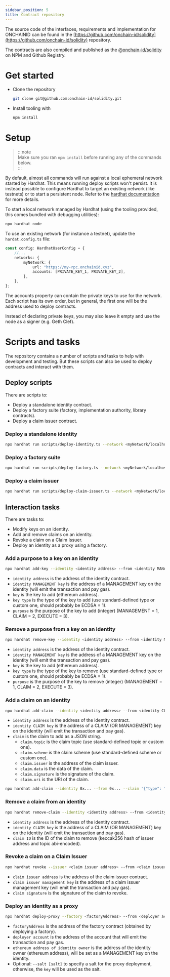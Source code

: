 ```yaml
---
sidebar_position: 5
title: Contract repository
---
```


The source code of the interfaces, requirements and implementation for ONCHAINID can be found in the
[https://github.com/onchain-id/solidity](https://github.com/onchain-id/solidity) repository.

The contracts are also compiled and published as
the [@onchain-id/solidity](https://www.npmjs.com/package/@onchain-id/solidity) on NPM and Github Registry.

# Get started

- Clone the repository
  ```bash
  git clone git@github.com:onchain-id/solidity.git
  ```
- Install tooling with
  ```bash
  npm install
  ```

# Setup

> :::note  
> Make sure you ran `npm install` before running any of the commands below.  
> :::

By default, almost all commands will run against a local ephemeral network started by Hardhat.
This means running deploy scripts won't persist. It is instead possible to configure Hardhat to target an
existing network (like testnets) or to start a persistent node. Refer to
the [hardhat documentation](https://hardhat.org/hardhat-network/docs/overview) for more details.

To start a local network managed by Hardhat (using the tooling provided, this comes bundled with debugging utilities):

```bash
npx hardhat node
```

To use an existing network (for instance a testnet), update the `hardat.config.ts` file:

```typescript title=hardhat.config.ts
const config: HardhatUserConfig = {
    //...
    networks: {
        myNetwork: {
            url: "https://my-rpc.onchainid.xyz",
            accounts: [PRIVATE_KEY_1, PRIVATE_KEY_2],
        },
    },
};
```

The accounts property can contain the private keys to use for the network. Each script has its own order, but in
general, the first one will be the address used to deploy contracts.

Instead of declaring private keys, you may also leave it empty and use the node as a signer (e.g. Geth Clef).

# Scripts and tasks

The repository contains a number of scripts and tasks to help with development and testing. But these scripts can also
be used to deploy contracts and interact with them.

## Deploy scripts

There are scripts to:

- Deploy a standalone identity contract.
- Deploy a factory suite (factory, implementation authority, library contracts).
- Deploy a claim issuer contract.

### Deploy a standalone identity

```bash
npx hardhat run scripts/deploy-identity.ts --network <myNetwork/localhost>
```

### Deploy a factory suite

```bash
npx hardhat run scripts/deploy-factory.ts --network <myNetwork/localhost>
```

### Deploy a claim issuer

```bash
npx hardhat run scripts/deploy-claim-issuer.ts --network <myNetwork/localhost>
```

## Interaction tasks

There are tasks to:

- Modify keys on an identity.
- Add and remove claims on an identity.
- Revoke a claim on a Claim Issuer.
- Deploy an identity as a proxy using a factory.

### Add a purpose to a key on an identity

```bash
npx hardhat add-key --identity <identity address> --from <identity MANAGEMENT key> --key <key> --type <key type> --purpose <purpose> --network <myNetwork/localhost>
```

- `identity address` is the address of the identity contract.
- `identity MANAGEMENT key` is the address of a MANAGEMENT key on the identity (will emit the transaction and pay gas).
- `key` is the key to add (ethereum address).
- `key type` is the type of the key to add (use standard-defined type or custom one, should probably be ECDSA = 1).
- `purpose` is the purpose of the key to add (integer) (MANAGEMENT = 1, CLAIM = 2, EXECUTE = 3).

### Remove a purpose from a key on an identity

```bash
npx hardhat remove-key --identity <identity address> --from <identity MANAGEMENT key> --key <key> --type <key type> --purpose <purpose> --network <myNetwork/localhost>
```

- `identity address` is the address of the identity contract.
- `identity MANAGEMENT key` is the address of a MANAGEMENT key on the identity (will emit the transaction and pay gas).
- `key` is the key to add (ethereum address).
- `key type` is the type of the key to remove (use standard-defined type or custom one, should probably be ECDSA = 1).
- `purpose` is the purpose of the key to remove (integer) (MANAGEMENT = 1, CLAIM = 2, EXECUTE = 3).

### Add a claim on an identity

```bash
npx hardhat add-claim --identity <identity address> --from <identity CLAIM key> --claim <claim as JSON> --network <myNetwork/localhost>
```

- `identity address` is the address of the identity contract.
- `identity CLAIM key` is the address of a CLAIM (OR MANAGEMENT) key on the identity (will emit the transaction and pay gas).
- `claim` is the claim to add as a JSON string.
  - `claim.topic` is the claim topic (use standard-defined topic or custom one).
  - `claim.scheme` is the claim scheme (use standard-defined scheme or custom one).
  - `claim.issuer` is the address of the claim issuer.
  - `claim.data` is the data of the claim.
  - `claim.signature` is the signature of the claim.
  - `claim.uri` is the URI of the claim.

```bash
npx hardhat add-claim --identity 0x... --from 0x... --claim '{"type": "1876049747", "scheme": "1", "issuer": "0x...", "data": "0x...", "signature": "0x...", "uri": "https://..."}' --network <myNetwork/localhost>
```

### Remove a claim from an identity

```bash
npx hardhat remove-claim --identity <identity address> --from <identity CLAIM key> --claim <claim ID> --network <myNetwork/localhost>
```

- `identity address` is the address of the identity contract.
- `identity CLAIM key` is the address of a CLAIM (OR MANAGEMENT) key on the identity (will emit the transaction and pay gas).
- `claim ID` is the ID of the claim to remove (keccak256 hash of issuer address and topic abi-encoded).

### Revoke a claim on a Claim Issuer

```bash
npx hardhat revoke --issuer <claim issuer address> --from <claim issuer management key> --signature <claim signature> --network <myNetwork/localhost>
```

- `claim issuer address` is the address of the claim issuer contract.
- `claim issuer management key` is the address of a claim issuer management key (will emit the transaction and pay gas).
- `claim signature` is the signature of the claim to revoke.

### Deploy an identity as a proxy

```bash
npx hardhat deploy-proxy --factory <factoryAddress> --from <deployer account> --key <ethereum address of identity owner> --network <myNetwork/localhost>
```

- `factoryAddress` is the address of the factory contract (obtained by deploying a factory).
- `deployer account` is the address of the account that will emit the transaction and pay gas.
- `ethereum address of identity owner` is the address of the identity owner (ethereum address), will be set as a MANAGEMENT key on the
  identity.
- Optional: `--salt [salt]` to specify a salt for the proxy deployment, otherwise, the `key` will be used as the salt. 
